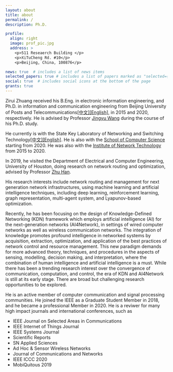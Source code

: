```yaml
---
layout: about
title: about
permalink: /
description: Ph.D.

profile:
  align: right
  image: prof_pic.jpg
  address: >
    <p>511 Reseaerch Building </p>
    <p>XiTuCheng Rd. #10</p>
    <p>Beijing, China, 100876</p>

news: true  # includes a list of news items
selected_papers: true # includes a list of papers marked as "selected={true}"
social: true  # includes social icons at the bottom of the page
grants: true
---
```


Zirui Zhuang received his B.Eng. in electronic information engineering, and Ph.D. in information and communication engineering from Beijing University of Posts and Telecommunications[[中文]](http://www.bupt.edu.cn/)[[English]](https://english.bupt.edu.cn/), in 2015 and 2020, respectively. He is advised by Professor [Jingyu Wang](https://teacher.bupt.edu.cn/wangjingyu/en/lwcg/59169/list/index.htm) during the course of his Ph.D. study. 

He currently is with the State Key Laboratory of Networking and Switching Technology[[中文]](http://sklnst.bupt.edu.cn/)[[English]](https://sklnst-en.bupt.edu.cn/). He is also with the [School of Computer Science](https://scs.bupt.edu.cn/) starting from 2020. He was also with the [Institute of Network Technology](https://int.bupt.edu.cn/) from 2015 to 2020. 

In 2019, he visited the Department of Electrical and Computer Engineering, University of Houston, doing research on network routing and optimization, advised by Professor [Zhu Han](http://www2.egr.uh.edu/~zhan2/).

His research interests include network routing and management for next generation network infrastructures, using machine learning and artificial intelligence techniques, including deep learning, reinforcement learning, graph representation, multi-agent system, and Lyapunov-based optimization.

Recently, he has been focusing on the design of Knowledge-Defined Networking (KDN) framework which employs artificial intelligence (AI) for the next-generation networks (AI4Network), in settings of wired computer networks as well as wireless communication networks. The integration of knowledge promotes profound intelligence in networked systems by acquisition, extraction, optimization, and application of the best practices of network control and resource management. This new paradigm demands for more advanced theory, techniques, and procedures in the aspects of sensing, modelling, decision making, and interpretation, where the combination of human intelligence and artificial intelligence is a must. While there has been a trending research interest over the convergence of communication, computation, and control, the era of KDN and AI4Network is still at its early stage. There are broad but challenging research opportunities to be explored. 

He is an active member of computer communication and signal processing communities. He joined the IEEE as a Graduate Student Member in 2018, and he became a professional Member in 2020. He is a reviwer for many high impact journals and international conferences, such as 
 - IEEE Journal on Selected Areas in Communications 
 - IEEE Internet of Things Journal 
 - IEEE Systems Journal 
 - Scientific Reports 
 - SN Applied Sciences
 - Ad Hoc & Sensor Wireless Networks 
 - Journal of Communications and Networks
 - IEEE ICCC 2020
 - MobiQuitous 2019
